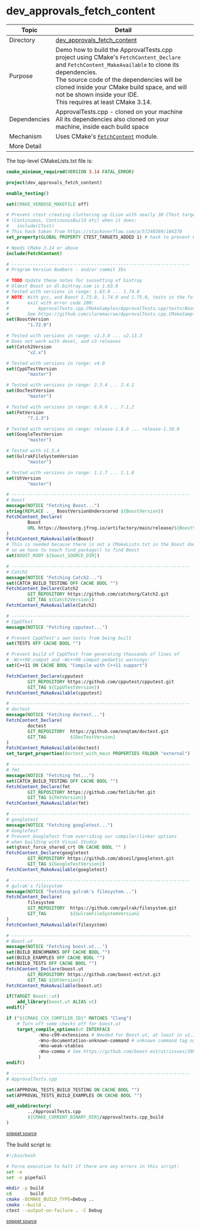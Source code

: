 <!--
GENERATED FILE - DO NOT EDIT
This file was generated by [MarkdownSnippets](https://github.com/SimonCropp/MarkdownSnippets).
Source File: /dev_approvals_fetch_content/mdsource/README.source.md
To change this file edit the source file and then execute ./run_markdown_templates.sh.
-->

# dev_approvals_fetch_content

 <!-- include: dev_approvals_fetch_content. path: /dev_approvals_fetch_content/mdsource/dev_approvals_fetch_content.include.md -->
| Topic        | Detail                                                       |
| ------------ | ------------------------------------------------------------ |
| Directory    | [dev_approvals_fetch_content](/dev_approvals_fetch_content/)                        |
| Purpose      | Demo how to build the ApprovalTests.cpp project using CMake's `FetchContent_Declare` and `FetchContent_MakeAvailable` to clone its dependencies.<br />The source code of the dependencies will be cloned inside your CMake build space, and will not be shown inside your IDE.<br />This requires at least CMake 3.14. |
| Dependencies | ApprovalTests.cpp - cloned on your machine<br />All its dependencies also cloned on your machine, inside each build space |
| Mechanism    | Uses CMake's [`FetchContent`](https://cmake.org/cmake/help/latest/module/FetchContent.html) module. |
| More Detail  |  |
 <!-- endInclude -->

The top-level CMakeLists.txt file is:

 <!-- include: inc_dev_approvals_fetch_content_cmakelists. path: /dev_approvals_fetch_content/mdsource/inc_dev_approvals_fetch_content_cmakelists.include.md -->

```cmake
cmake_minimum_required(VERSION 3.14 FATAL_ERROR)

project(dev_approvals_fetch_content)

enable_testing()

set(CMAKE_VERBOSE_MAKEFILE off)

# Prevent ctest creating cluttering up CLion with nearly 30 CTest targets
# (Continuous, ContinuousBuild etc) when it does:
#   include(CTest)
# This hack taken from https://stackoverflow.com/a/57240389/104370
set_property(GLOBAL PROPERTY CTEST_TARGETS_ADDED 1) # hack to prevent CTest added targets

# Needs CMake 3.14 or above
include(FetchContent)

# -------------------------------------------------------------------
# Program Version Numbers - and/or commit IDs

# TODO Update these notes for sunsetting of bintray
# Oldest Boost in dl.bintray.com is 1.63.0
# Tested with versions in range: 1.63.0 ... 1.74.0
# NOTE: With gcc, and Boost 1.73.0, 1.74.0 and 1.75.0, tests in the following directory
#       exit with error code 200:
#           ApprovalTests.cpp.CMakeSamples/ApprovalTests.cpp/tests/Boost_Tests/
#       See https://github.com/claremacrae/ApprovalTests.cpp.CMakeSamples/issues/1
set(BoostVersion
        "1.72.0")

# Tested with versions in range: v2.3.0 ... v2.13.3
# Does not work with devel, and v3 releases
set(Catch2Version
        "v2.x")

# Tested with versions in range: v4.0
set(CppUTestVersion
        "master")

# Tested with versions in range: 2.3.4 ... 2.4.1
set(DocTestVersion
        "master")

# Tested with versions in range: 6.0.0 ... 7.1.2
set(FmtVersion
        "7.1.3")

# Tested with versions in range: release-1.8.0 ... release-1.10.0
set(GoogleTestVersion
        "master")

# Tested with v1.5.4
set(GulrakFileSystemVersion
        "master")

# Tested with versions in range: 1.1.7 ... 1.1.8
set(UtVersion
        "master")

# -------------------------------------------------------------------
# boost
message(NOTICE "Fetching Boost...")
string(REPLACE . _ BoostVersionUnderscored ${BoostVersion})
FetchContent_Declare(
        Boost
        URL https://boostorg.jfrog.io/artifactory/main/release/${BoostVersion}/source/boost_${BoostVersionUnderscored}.tar.gz
)
FetchContent_MakeAvailable(Boost)
# This is needed because there is not a CMakeLists.txt in the Boost download,
# so we have to teach find_package() to find Boost
set(BOOST_ROOT ${boost_SOURCE_DIR})

# -------------------------------------------------------------------
# Catch2
message(NOTICE "Fetching Catch2...")
set(CATCH_BUILD_TESTING OFF CACHE BOOL "")
FetchContent_Declare(Catch2
        GIT_REPOSITORY https://github.com/catchorg/Catch2.git
        GIT_TAG ${Catch2Version})
FetchContent_MakeAvailable(Catch2)

# -------------------------------------------------------------------
# CppUTest
message(NOTICE "Fetching cpputest...")

# Prevent CppUTest's own tests from being built
set(TESTS OFF CACHE BOOL "")

# Prevent build of CppUTest from generating thousands of lines of
# -Wc++98-compat and -Wc++98-compat-pedantic warnings:
set(C++11 ON CACHE BOOL "Compile with C++11 support")

FetchContent_Declare(cpputest
        GIT_REPOSITORY https://github.com/cpputest/cpputest.git
        GIT_TAG ${CppUTestVersion})
FetchContent_MakeAvailable(cpputest)

# -------------------------------------------------------------------
# doctest
message(NOTICE "Fetching doctest...")
FetchContent_Declare(
        doctest
        GIT_REPOSITORY  https://github.com/onqtam/doctest.git
        GIT_TAG         ${DocTestVersion}
)
FetchContent_MakeAvailable(doctest)
set_target_properties(doctest_with_main PROPERTIES FOLDER "external")

# -------------------------------------------------------------------
# fmt
message(NOTICE "Fetching fmt...")
set(CATCH_BUILD_TESTING OFF CACHE BOOL "")
FetchContent_Declare(fmt
        GIT_REPOSITORY https://github.com/fmtlib/fmt.git
        GIT_TAG ${FmtVersion})
FetchContent_MakeAvailable(fmt)

# -------------------------------------------------------------------
# googletest
message(NOTICE "Fetching googletest...")
# GoogleTest
# Prevent GoogleTest from overriding our compiler/linker options
# when building with Visual Studio
set(gtest_force_shared_crt ON CACHE BOOL "" )
FetchContent_Declare(googletest
        GIT_REPOSITORY https://github.com/abseil/googletest.git
        GIT_TAG ${GoogleTestVersion})
FetchContent_MakeAvailable(googletest)

# -------------------------------------------------------------------
# gulrak's filesystem
message(NOTICE "Fetching gulrak's filesystem...")
FetchContent_Declare(
        filesystem
        GIT_REPOSITORY  https://github.com/gulrak/filesystem.git
        GIT_TAG         ${GulrakFileSystemVersion}
)
FetchContent_MakeAvailable(filesystem)

# -------------------------------------------------------------------
# Boost.ut
message(NOTICE "Fetching boost.ut...")
set(BUILD_BENCHMARKS OFF CACHE BOOL "")
set(BUILD_EXAMPLES OFF CACHE BOOL "")
set(BUILD_TESTS OFF CACHE BOOL "")
FetchContent_Declare(boost.ut
        GIT_REPOSITORY https://github.com/boost-ext/ut.git
        GIT_TAG ${UtVersion})
FetchContent_MakeAvailable(boost.ut)

if(TARGET Boost::ut)
    add_library(boost.ut ALIAS ut)
endif()

if ("${CMAKE_CXX_COMPILER_ID}" MATCHES "Clang")
    # Turn off some checks off for boost.ut
    target_compile_options(ut INTERFACE
            -Wno-c99-extensions # Needed for Boost.ut, at least in v1.1.6
            -Wno-documentation-unknown-command # unknown command tag name \userguide
            -Wno-weak-vtables
            -Wno-comma # See https://github.com/boost-ext/ut/issues/398
            )
endif()

# -------------------------------------------------------------------
# ApprovalTests.cpp

set(APPROVAL_TESTS_BUILD_TESTING ON CACHE BOOL "")
set(APPROVAL_TESTS_BUILD_EXAMPLES ON CACHE BOOL "")

add_subdirectory(
        ../ApprovalTests.cpp
        ${CMAKE_CURRENT_BINARY_DIR}/approvaltests.cpp_build
)
```
<sup><a href='https://github.com/claremacrae/ApprovalTests.cpp.CMakeSamples/blob/main/./dev_approvals_fetch_content/CMakeLists.txt' title='File snippet was copied from'>snippet source</a></sup>
 <!-- endInclude -->

The build script is:

 <!-- include: inc_dev_approvals_fetch_content_build. path: /dev_approvals_fetch_content/mdsource/inc_dev_approvals_fetch_content_build.include.md -->

```bash
#!/bin/bash

# Force execution to halt if there are any errors in this script:
set -e
set -o pipefail

mkdir -p build
cd       build
cmake -DCMAKE_BUILD_TYPE=Debug ..
cmake --build .
ctest --output-on-failure . -C Debug
```
<sup><a href='https://github.com/claremacrae/ApprovalTests.cpp.CMakeSamples/blob/main/./dev_approvals_fetch_content/build.sh' title='File snippet was copied from'>snippet source</a></sup>
 <!-- endInclude -->
